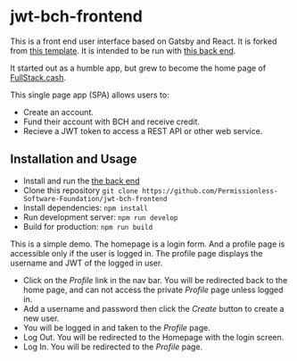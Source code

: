 # jwt-bch-frontend

This is a front end user interface based on Gatsby and React. It is forked from
[this template](https://github.com/christroutner/gatsby-login). It is intended
to be run with [this back end](https://github.com/Permissionless-Software-Foundation/jwt-bch-api).

It started out as a humble app, but grew to become the home page of [FullStack.cash](https://fullstack.cash).

This single page app (SPA) allows users to:
- Create an account.
- Fund their account with BCH and receive credit.
- Recieve a JWT token to access a REST API or other web service.

## Installation and Usage
- Install and run the [the back end](https://github.com/Permissionless-Software-Foundation/jwt-bch-api)
- Clone this repository `git clone https://github.com/Permissionless-Software-Foundation/jwt-bch-frontend`
- Install dependencies: `npm install`
- Run development server: `npm run develop`
- Build for production: `npm run build`

This is a simple demo. The homepage is a login form. And a profile page is accessible
only if the user is logged in. The profile page displays the username and JWT of
the logged in user.
- Click on the _Profile_ link in the nav bar. You will be redirected back to the
home page, and can not access the private _Profile_ page unless logged in.
- Add a username and password then click the _Create_ button to create a new user.
- You will be logged in and taken to the _Profile_ page.
- Log Out. You will be redirected to the Homepage with the login screen.
- Log In. You will be redirected to the _Profile_ page.
